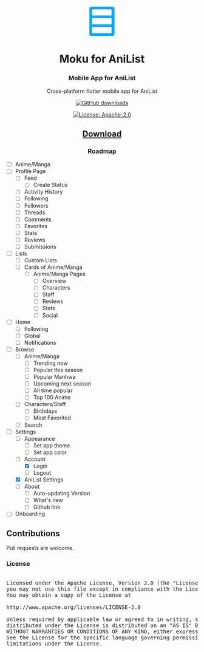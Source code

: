 <div align="center">

<img src="./.github/assets/logo.png" alt="Moku logo" title="Moku logo" width="80"/>
</a>

# Moku for AniList

### Mobile App for AniList
Cross-platform flutter mobile app for AniList

[![GitHub downloads](https://img.shields.io/github/downloads/Maclean-D/Moku/total?label=downloads&labelColor=27303D&color=0D1117&logo=github&logoColor=FFFFFF&style=flat)](https://github.com/Maclean-D/Moku/releases)

[![License: Apache-2.0](https://img.shields.io/github/license/Maclean-D/Moku?labelColor=27303D&color=0877d2)](/LICENSE)

## [Download](https://github.com/Maclean-D/Moku/releases)

### Roadmap
<div  align="left">


- [ ] Anime/Manga  
- [ ] Profile Page  
  - [ ] Feed  
    - [ ] Create Status  
  - [ ] Activity History  
  - [ ] Following  
  - [ ] Followers  
  - [ ] Threads  
  - [ ] Comments  
  - [ ] Favorites  
  - [ ] Stats  
  - [ ] Reviews  
  - [ ] Submissions  
- [ ] Lists  
  - [ ] Custom Lists  
  - [ ] Cards of Anime/Manga  
    - [ ] Anime/Manga Pages  
      - [ ] Overview  
      - [ ] Characters  
      - [ ] Staff  
      - [ ] Reviews  
      - [ ] Stats  
      - [ ] Social  
- [ ] Home  
  - [ ] Following  
  - [ ] Global  
  - [ ] Notifications  
- [ ] Browse  
  - [ ] Anime/Manga  
    - [ ] Trending now  
    - [ ] Popular this season  
    - [ ] Popular Manhwa  
    - [ ] Upcoming next season  
    - [ ] All time popular  
    - [ ] Top 100 Anime  
  - [ ] Characters/Staff  
    - [ ] Birthdays  
    - [ ] Most Favorited  
  - [ ] Search  
- [ ] Settings  
  - [ ] Appearance  
    - [ ] Set app theme  
    - [ ] Set app color  
  - [ ] Account  
    - [X] Login  
    - [ ] Logout  
  - [X] AniList Settings  
  - [ ] About  
    - [ ] Auto-updating Version  
    - [ ] What's new  
    - [ ] Github link
- [ ] Onboarding  
<div>

## Contributions

Pull requests are welcome.

### License

<pre>

Licensed under the Apache License, Version 2.0 (the "License");
you may not use this file except in compliance with the License.
You may obtain a copy of the License at

http://www.apache.org/licenses/LICENSE-2.0

Unless required by applicable law or agreed to in writing, software
distributed under the License is distributed on an "AS IS" BASIS,
WITHOUT WARRANTIES OR CONDITIONS OF ANY KIND, either express or implied.
See the License for the specific language governing permissions and
limitations under the License.
</pre>

</div>
